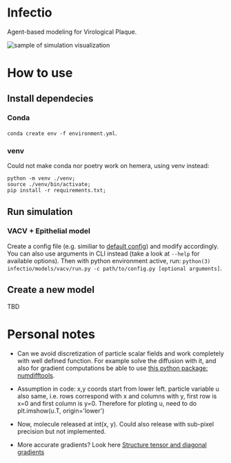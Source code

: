 # Infectio

Agent-based modeling for Virological Plaque.

![sample of simulation visualization](./attachments/sample_simulation.gif)

# How to use

## Install dependecies

### Conda
`conda create env -f environment.yml`.

### venv
Could not make conda nor poetry work on hemera, using venv instead: 
```shell
python -m venv ./venv;
source ./venv/bin/activate;
pip install -r requirements.txt;
```

## Run simulation

### VACV + Epithelial model

Create a config file (e.g. similiar to [default config](./infectio/models/vacv/default_config.ini)) and modify
accordingly. You can also use arguments in CLI instead (take a look at `--help` for available options). Then with
python environment active, run: `python(3) infectio/models/vacv/run.py -c path/to/config.py [optional arguments]`.

## Create a new model
TBD

# Personal notes

* Can we avoid discretization of particle scalar fields and work completely with
well defined function. For example solve the diffusion with it, and also for
gradient computations be able to use [this python package: numdifftools](https://numdifftools.readthedocs.io/en/latest/index.html).

* Assumption in code: x,y coords start from lower left. particle variable u also same, i.e. rows correspond with x and
columns with y, first row is x=0 and first column is y=0. Therefore for ploting u, need to do
plt.imshow(u.T, origin='lower')

* Now, molecule released at int(x, y). Could also release with sub-pixel precision but not implemented.

* More accurate gradients? Look here [Structure tensor and diagonal gradients](https://bartwronski.com/2021/02/28/computing-gradients-on-grids-forward-central-and-diagonal-differences/)
